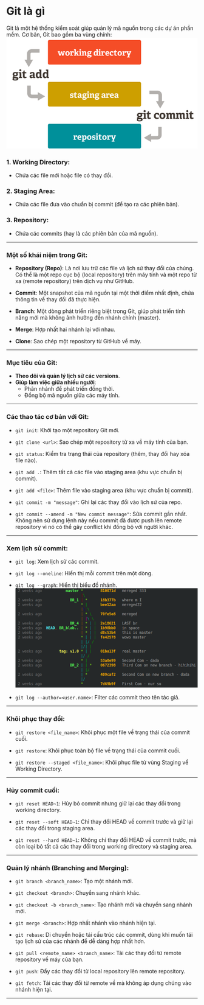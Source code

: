 # **Git là gì**

Git là một hệ thống kiểm soát giúp quản lý mã nguồn trong các dự án phần mềm. Cơ bản, Git bao gồm ba vùng chính:
![](./Image/git-area.png)
### 1. **Working Directory**:
   - Chứa các file mới hoặc file có thay đổi.

### 2. **Staging Area**:
   - Chứa các file đưa vào chuẩn bị commit (để tạo ra các phiên bản).

### 3. **Repository**:
   - Chứa các commits (hay là các phiên bản của mã nguồn).

---

### **Một số khái niệm trong Git**:
- **Repository (Repo)**: Là nơi lưu trữ các file và lịch sử thay đổi của chúng. Có thể là một repo cục bộ (local repository) trên máy tính và một repo từ xa (remote repository) trên dịch vụ như GitHub.
  
- **Commit**: Một snapshot của mã nguồn tại một thời điểm nhất định, chứa thông tin về thay đổi đã thực hiện.

- **Branch**: Một dòng phát triển riêng biệt trong Git, giúp phát triển tính năng mới mà không ảnh hưởng đến nhánh chính (master).

- **Merge**: Hợp nhất hai nhánh lại với nhau.

- **Clone**: Sao chép một repository từ GitHub về máy.

---

### **Mục tiêu của Git**:
- **Theo dõi và quản lý lịch sử các versions**.
- **Giúp làm việc giữa nhiều người**:
   - Phân nhánh để phát triển đồng thời.
   - Đồng bộ mã nguồn giữa các máy tính.

---

### **Các thao tác cơ bản với Git**:

- `git init`: Khởi tạo một repository Git mới.
  
- `git clone <url>`: Sao chép một repository từ xa về máy tính của bạn.
  
- `git status`: Kiểm tra trạng thái của repository (thêm, thay đổi hay xóa file nào).
  
- `git add .`: Thêm tất cả các file vào staging area (khu vực chuẩn bị commit).
  
- `git add <file>`: Thêm file vào staging area (khu vực chuẩn bị commit).
  
- `git commit -m "message"`: Ghi lại các thay đổi vào lịch sử của repo.
  
- `git commit --amend -m "New commit message"`: Sửa commit gần nhất. Không nên sử dụng lệnh này nếu commit đã được push lên remote repository vì nó có thể gây conflict khi đồng bộ với người khác.

---

### **Xem lịch sử commit**:

- `git log`: Xem lịch sử các commit.

- `git log --oneline`: Hiển thị mỗi commit trên một dòng.

- `git log --graph`: Hiển thị biểu đồ nhánh.
![](./Image/kazSy.png)
- `git log --author=<user.name>`: Filter các commit theo tên tác giả.

---

### **Khôi phục thay đổi**:

- `git restore <file_name>`: Khôi phục một file về trạng thái của commit cuối.

- `git restore`: Khôi phục toàn bộ file về trạng thái của commit cuối.

- `git restore --staged <file_name>`: Khôi phục file từ vùng Staging về Working Directory.

---

### **Hủy commit cuối**:

- `git reset HEAD~1`: Hủy bỏ commit nhưng giữ lại các thay đổi trong working directory.

- `git reset --soft HEAD~1`: Chỉ thay đổi HEAD về commit trước và giữ lại các thay đổi trong staging area.

- `git reset --hard HEAD~1`: Không chỉ thay đổi HEAD về commit trước, mà còn loại bỏ tất cả các thay đổi trong working directory và staging area.

---

### **Quản lý nhánh (Branching and Merging)**:

- `git branch <branch_name>`: Tạo một nhánh mới.

- `git checkout <branch>`: Chuyển sang nhánh khác.

- `git checkout -b <branch_name>`: Tạo nhánh mới và chuyển sang nhánh mới.

- `git merge <branch>`: Hợp nhất nhánh vào nhánh hiện tại.

- `git rebase`: Di chuyển hoặc tái cấu trúc các commit, dùng khi muốn tái tạo lịch sử của các nhánh để dễ dàng hợp nhất hơn.

- `git pull <remote_name> <branch_name>`: Tải các thay đổi từ remote repository về máy của bạn.

- `git push`: Đẩy các thay đổi từ local repository lên remote repository.

- `git fetch`: Tải các thay đổi từ remote về mà không áp dụng chúng vào nhánh hiện tại.

---
